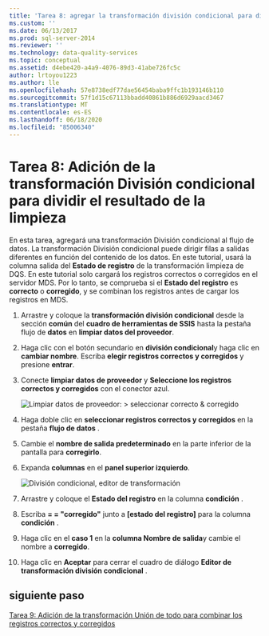```yaml
---
title: 'Tarea 8: agregar la transformación división condicional para dividir la salida de limpieza | Microsoft Docs'
ms.custom: ''
ms.date: 06/13/2017
ms.prod: sql-server-2014
ms.reviewer: ''
ms.technology: data-quality-services
ms.topic: conceptual
ms.assetid: d4ebe420-a4a9-4076-89d3-41abe726fc5c
author: lrtoyou1223
ms.author: lle
ms.openlocfilehash: 57e8738edf77dae56454baba9ffc1b193146b110
ms.sourcegitcommit: 57f1d15c67113bbadd40861b886d6929aacd3467
ms.translationtype: MT
ms.contentlocale: es-ES
ms.lasthandoff: 06/18/2020
ms.locfileid: "85006340"
---
```

# <a name="task-8-adding-conditional-split-transform-to-split-cleansing-output"></a>Tarea 8: Adición de la transformación División condicional para dividir el resultado de la limpieza
  En esta tarea, agregará una transformación División condicional al flujo de datos. La transformación División condicional puede dirigir filas a salidas diferentes en función del contenido de los datos. En este tutorial, usará la columna salida del **Estado de registro** de la transformación limpieza de DQS. En este tutorial solo cargará los registros correctos o corregidos en el servidor MDS. Por lo tanto, se comprueba si el **Estado del registro** es **correcto** o **corregido**, y se combinan los registros antes de cargar los registros en MDS.  
  
1.  Arrastre y coloque la **transformación división condicional** desde la sección **común** del **cuadro de herramientas de SSIS** hasta la pestaña flujo de **datos** en **limpiar datos del proveedor**.  
  
2.  Haga clic con el botón secundario en **división condicional**y haga clic en **cambiar nombre**. Escriba **elegir registros correctos y corregidos** y presione **entrar**.  
  
3.  Conecte **limpiar datos de proveedor** y **Seleccione los registros correctos y corregidos** con el conector azul.  
  
     ![Limpiar datos de proveedor: > seleccionar correcto & corregido](../../2014/tutorials/media/et-addingcsttosplitcleansingoutput-01.jpg "Limpiar datos de proveedor -> Corrección de selección & Corregida")  
  
4.  Haga doble clic en **seleccionar registros correctos y corregidos** en la pestaña **flujo de datos** .  
  
5.  Cambie el **nombre de salida predeterminado** en la parte inferior de la pantalla para **corregirlo**.  
  
6.  Expanda **columnas** en el **panel superior izquierdo**.  
  
     ![División condicional, editor de transformación](../../2014/tutorials/media/et-addingcsttosplitcleansingoutput-02.jpg "División condicional, editor de transformación")  
  
7.  Arrastre y coloque el **Estado del registro** en la columna **condición** .  
  
8.  Escriba **= = "corregido"** junto a **[estado del registro]** para la columna **condición** .  
  
9. Haga clic en el **caso 1** en la **columna Nombre de salida**y cambie el nombre a **corregido**.  
  
10. Haga clic en **Aceptar** para cerrar el cuadro de diálogo **Editor de transformación división condicional** .  
  
## <a name="next-step"></a>siguiente paso  
 [Tarea 9: Adición de la transformación Unión de todo para combinar los registros correctos y corregidos](../../2014/tutorials/task-9-adding-union-all-transform-to-combine-correct-and-corrected-records.md)  
  
  
